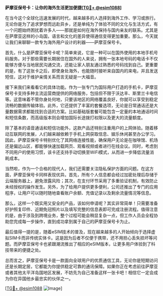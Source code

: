 **萨摩亚保号卡：让你的海外生活更加便捷[[TG💪+ @esim1088](https://t.me/s/esim1088)]**

在当今这个全球化迅速发展的时代，越来越多的人选择到海外工作、学习或旅行。无论你是为了追求梦想而远赴异乡，还是单纯为了体验不同的文化与生活方式，有一个问题始终困扰着许多人——那就是如何在海外保持与国内亲友的联系。尤其是在萨摩亚这样的小岛国，语言和文化的差异使得通信变得更加重要。那么，今天就让我们来聊聊一款专为海外用户设计的利器——萨摩亚保号卡。

首先，什么是萨摩亚保号卡呢？简单来说，它是一种可以在国外使用的本地手机号码服务。对于那些需要长期居住在国外的人来说，拥有一张本地号码的电话卡不仅能够方便与当地居民沟通交流，还能让家人朋友通过熟悉的号码找到自己。更重要的是，有了这张卡之后，即使身处海外，也能随时接听来自国内的来电，并且发送短信，这对于维护亲情关系而言无疑是一大福音。

接下来我们来看看它的具体功能。作为一张专门为国际用户打造的手机卡，萨摩亚保号卡支持多种主流运营商提供的网络服务，包括但不限于沃达丰、斯里兰卡电信等。这意味着不管你身处何地，只要该地区的网络覆盖良好，你就可以享受到稳定流畅的数据传输体验。此外，它还提供了丰富的套餐选项，无论是日常通话还是大量数据需求都能找到合适的方案。比如基础版套餐可能包含一定量的本地通话时间和短信条数，而高级版本则会增加国际长途拨打权限以及更大的流量额度。

除了基本的语音通话和短信功能外，这款产品还特别注重用户的上网体验。随着移动互联网的发展，人们越来越依赖于手机上网获取信息、娱乐休闲甚至办公学习。因此，萨摩亚保号卡特别优化了其网络连接性能，确保用户无论是在咖啡馆、机场还是偏远山区，都能够快速加载网页、观看视频或者进行在线会议。同时，考虑到不同用户的使用习惯，该卡还支持手动切换至WiFi模式，从而进一步降低流量消耗成本。

当然啦，作为一个合格的现代人，我们还需要关注隐私保护方面的问题。在这方面，萨摩亚保号卡同样表现优异。首先，所有个人信息都会经过加密处理后存储于云端服务器上，避免泄露风险；其次，在支付环节采用了多重验证机制，有效防止未经授权的操作发生。另外，为了给用户提供更多便利，公司还推出了专门的应用程序，让用户可以随时随地查看账户余额、充值记录以及剩余流量情况等信息。

那么，这样一个既实用又安全的产品，该如何申请呢？其实非常简单！只需要准备好护照复印件、近期免冠照片以及填写完整的信息表即可完成注册流程。值得注意的是，由于涉及到跨境业务，整个过程可能会稍显复杂一点，但工作人员会全程协助您完成每一步操作，直到成功拿到属于自己的萨摩亚保号卡为止。

最后值得一提的是，随着eSIM技术的普及，现在越来越多的人开始倾向于选择虚拟SIM卡而非传统实体卡。这是因为后者不仅便于携带，还不用担心丢失损坏等问题。而萨摩亚保号卡也紧跟潮流推出了相应的eSIM版本，让更多用户体验到了科技带来的便捷之处。

总而言之，萨摩亚保号卡是一款面向全球用户的优质通信工具，无论你是短期访问还是长期定居，它都能为你提供稳定可靠的通讯保障。如果你正在考虑前往萨摩亚或者其他太平洋岛国地区发展，不妨先为自己准备这样一张卡吧！相信它一定会成为你在异国他乡最忠实的伙伴之一。

[[TG💪+ @esim1088](https://t.me/s/esim1088) ![Image](https://i.postimg.cc/4NQfJmqS/Snipaste-2025-05-13-00-14-12.png)]